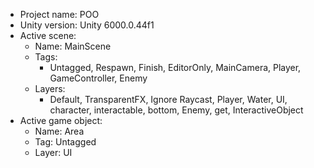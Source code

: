 <!-- UNITY CODE ASSIST INSTRUCTIONS START -->
- Project name: POO
- Unity version: Unity 6000.0.44f1
- Active scene:
  - Name: MainScene
  - Tags:
    - Untagged, Respawn, Finish, EditorOnly, MainCamera, Player, GameController, Enemy
  - Layers:
    - Default, TransparentFX, Ignore Raycast, Player, Water, UI, character, interactable, bottom, Enemy, get, InteractiveObject
- Active game object:
  - Name: Area
  - Tag: Untagged
  - Layer: UI
<!-- UNITY CODE ASSIST INSTRUCTIONS END -->